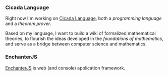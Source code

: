 ### Cicada Language

Right now I'm working on [Cicada Language](https://cicada-lang.org),
both a *programming language* and a *theorem prover*.

Based on my language, I want to build a wiki of formalized
mathematical theories, to flourish the ideas developed in the
*foundations of mathematics*, and serve as a bridge between computer
science and mathematics.

### EnchanterJS

[EnchanterJS](https://github.com/enchanterjs/enchanter) is web (and
console) application framework.
